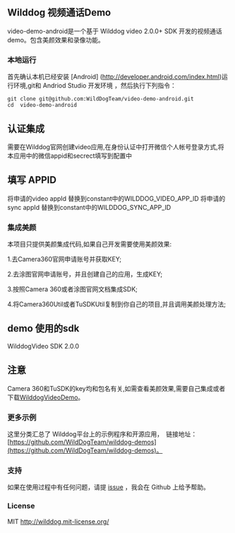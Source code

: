 ## Wilddog 视频通话Demo

video-demo-android是一个基于 Wilddog video 2.0.0+ SDK 开发的视频通话demo。包含美颜效果和录像功能。

### 本地运行
首先确认本机已经安装 [Android] (http://developer.android.com/index.html)运行环境,git和 Andriod Studio 开发环境 ，然后执行下列指令：

```
git clone git@github.com:WildDogTeam/video-demo-android.git
cd  video-demo-android
```


## 认证集成

需要在Wilddog官网创建video应用,在身份认证中打开微信个人帐号登录方式,将本应用中的微信appid和secrect填写到配置中



## 填写 APPID 

将申请的video appId 替换到constant中的WILDDOG_VIDEO_APP_ID
将申请的sync appId 替换到constant中的WILDDOG_SYNC_APP_ID


### 集成美颜

本项目只提供美颜集成代码,如果自己开发需要使用美颜效果:

1.去Camera360官网申请账号并获取KEY;

2.去涂图官网申请账号，并且创建自己的应用，生成KEY;

3.按照Camera 360或者涂图官网文档集成SDK;

4.将Camera360Util或者TuSDKUtil复制到你自己的项目,并且调用美颜处理方法;


## demo 使用的sdk

WilddogVideo SDK 2.0.0


## 注意

Camera 360和TuSDK的key均和包名有关,如需查看美颜效果,需要自己集成或者下载[WilddogVideoDemo](http://fir.im/conversationapp)。

### 更多示例

这里分类汇总了 Wilddog平台上的示例程序和开源应用，　链接地址：[https://github.com/WildDogTeam/wilddog-demos](https://github.com/WildDogTeam/wilddog-demos)。

### 支持
如果在使用过程中有任何问题，请提 [issue](https://github.com/WildDogTeam/video-demo-android/issues) ，我会在 Github 上给予帮助。


### License
MIT
http://wilddog.mit-license.org/